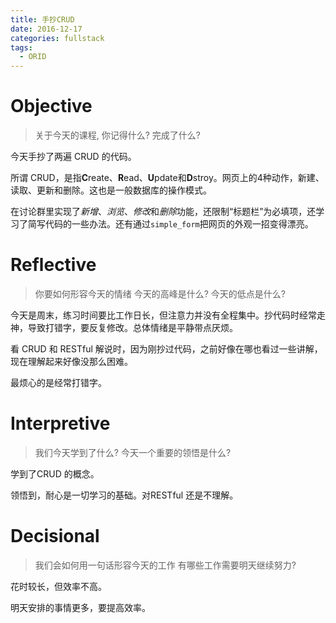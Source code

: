 ```yaml
---
title: 手抄CRUD
date: 2016-12-17
categories: fullstack
tags:
  - ORID
---
```


# Objective
> 关于今天的课程, 你记得什么?
> 完成了什么?

今天手抄了两遍 CRUD 的代码。

所谓 CRUD，是指**C**reate、**R**ead、**U**pdate和**D**stroy。网页上的4种动作，新建、读取、更新和删除。这也是一般数据库的操作模式。

在讨论群里实现了*新增*、*浏览*、*修改*和*删除*功能，还限制“标题栏”为必填项，还学习了简写代码的一些办法。还有通过`simple_form`把网页的外观一招变得漂亮。

# Reflective
> 你要如何形容今天的情绪
> 今天的高峰是什么?
> 今天的低点是什么?

今天是周末，练习时间要比工作日长，但注意力并没有全程集中。抄代码时经常走神，导致打错字，要反复修改。总体情绪是平静带点厌烦。

看 CRUD 和 RESTful 解说时，因为刚抄过代码，之前好像在哪也看过一些讲解，现在理解起来好像没那么困难。

最烦心的是经常打错字。

# Interpretive
> 我们今天学到了什么?
> 今天一个重要的领悟是什么?

学到了CRUD 的概念。

领悟到，耐心是一切学习的基础。对RESTful 还是不理解。

# Decisional
> 我们会如何用一句话形容今天的工作
> 有哪些工作需要明天继续努力?

花时较长，但效率不高。

明天安排的事情更多，要提高效率。
